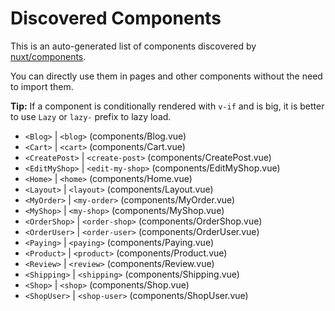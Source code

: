 # Discovered Components

This is an auto-generated list of components discovered by [nuxt/components](https://github.com/nuxt/components).

You can directly use them in pages and other components without the need to import them.

**Tip:** If a component is conditionally rendered with `v-if` and is big, it is better to use `Lazy` or `lazy-` prefix to lazy load.

- `<Blog>` | `<blog>` (components/Blog.vue)
- `<Cart>` | `<cart>` (components/Cart.vue)
- `<CreatePost>` | `<create-post>` (components/CreatePost.vue)
- `<EditMyShop>` | `<edit-my-shop>` (components/EditMyShop.vue)
- `<Home>` | `<home>` (components/Home.vue)
- `<Layout>` | `<layout>` (components/Layout.vue)
- `<MyOrder>` | `<my-order>` (components/MyOrder.vue)
- `<MyShop>` | `<my-shop>` (components/MyShop.vue)
- `<OrderShop>` | `<order-shop>` (components/OrderShop.vue)
- `<OrderUser>` | `<order-user>` (components/OrderUser.vue)
- `<Paying>` | `<paying>` (components/Paying.vue)
- `<Product>` | `<product>` (components/Product.vue)
- `<Review>` | `<review>` (components/Review.vue)
- `<Shipping>` | `<shipping>` (components/Shipping.vue)
- `<Shop>` | `<shop>` (components/Shop.vue)
- `<ShopUser>` | `<shop-user>` (components/ShopUser.vue)
